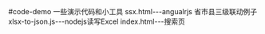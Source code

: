 #code-demo
一些演示代码和小工具
ssx.html---angualrjs 省市县三级联动例子
xlsx-to-json.js---nodejs读写Excel
index.html---搜索页
